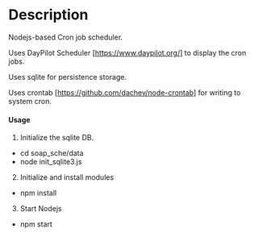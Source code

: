 Description
=======
Nodejs-based Cron job scheduler. 

Uses DayPilot Scheduler [https://www.daypilot.org/] to display the cron jobs.

Uses sqlite for persistence storage.

Uses crontab [https://github.com/dachev/node-crontab] for writing to system cron.

####  Usage
1. Initialize the sqlite DB. 
* cd soap_sche/data
* node init_sqlite3.js

2. Initialize and install modules
* npm install

3. Start Nodejs
* npm start

